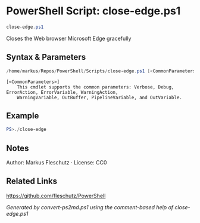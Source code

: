# PowerShell Script: close-edge.ps1
```powershell
close-edge.ps1
```

Closes the Web browser Microsoft Edge gracefully

## Syntax & Parameters
```powershell
/home/markus/Repos/PowerShell/Scripts/close-edge.ps1 [<CommonParameters>]
```

```
[<CommonParameters>]
    This cmdlet supports the common parameters: Verbose, Debug, ErrorAction, ErrorVariable, WarningAction, 
    WarningVariable, OutBuffer, PipelineVariable, and OutVariable.
```

## Example
```powershell
PS>./close-edge
```


## Notes
Author: Markus Fleschutz · License: CC0

## Related Links
https://github.com/fleschutz/PowerShell

*Generated by convert-ps2md.ps1 using the comment-based help of close-edge.ps1*
